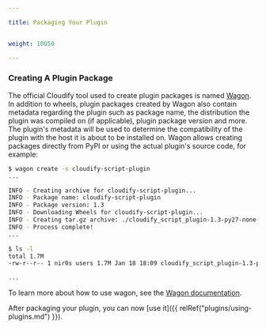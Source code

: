```yaml
---

title: Packaging Your Plugin


weight: 10050

---
```


### Creating A Plugin Package

The official Cloudify tool used to create plugin packages is named [Wagon](https://github.com/cloudify-cosmo/wagon). In addition to wheels, plugin packages created by Wagon also contain metadata regarding the plugin such as package name, the distribution the plugin was compiled on (if applicable), plugin package version and more.
The plugin's metadata will be used to determine the compatibility of the plugin with the host it is about to be installed on. Wagon allows creating packages directly from PyPI or using the actual plugin's source code, for example:

```bash
$ wagon create -s cloudify-script-plugin
...

INFO - Creating archive for cloudify-script-plugin...
INFO - Package name: cloudify-script-plugin
INFO - Package version: 1.3
INFO - Downloading Wheels for cloudify-script-plugin...
INFO - Creating tar.gz archive: ./cloudify_script_plugin-1.3-py27-none-linux_x86_64-none-none.wgn...
INFO - Process complete!
...

$ ls -l
total 1.7M
-rw-r--r-- 1 nir0s users 1.7M Jan 18 18:09 cloudify_script_plugin-1.3-py27-none-linux_x86_64-none-none.wgn

...
```

To learn more about how to use wagon, see the [Wagon documentation](https://github.com/cloudify-cosmo/wagon).

After packaging your plugin, you can now [use it]({{ relRef("plugins/using-plugins.md") }}).